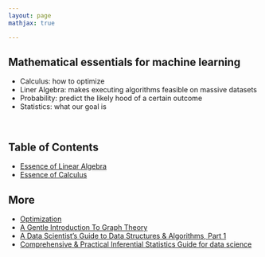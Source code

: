 ```yaml
---
layout: page
mathjax: true

---
```


## Mathematical essentials for machine learning
 * Calculus: how to optimize
 * Liner Algebra: makes executing algorithms feasible on massive datasets
 * Probability: predict the likely hood of a certain outcome
 * Statistics: what our goal is  

 <br>

##  Table of Contents

 * [Essence of Linear Algebra](https://dj-basis.github.io/math-machine-learning/01Linear_Algebra/Linear_Algebra)
 * [Essence of Calculus](https://dj-basis.github.io/math-machine-learning/02Calculus/calculus)


## More
  * [Optimization](https://www.youtube.com/channel/UCkL2HNDjyhrT6hgWjikmQAg/videos)
  * [A Gentle Introduction To Graph Theory](https://medium.com/basecs/a-gentle-introduction-to-graph-theory-77969829ead8)
  * [A Data Scientist’s Guide to Data Structures & Algorithms, Part 1](https://towardsdatascience.com/a-data-scientists-guide-to-data-structures-algorithms-1176395015a0)
  * [Comprehensive & Practical Inferential Statistics Guide for data science](https://www.analyticsvidhya.com/blog/2017/01/comprehensive-practical-guide-inferential-statistics-data-science/)
